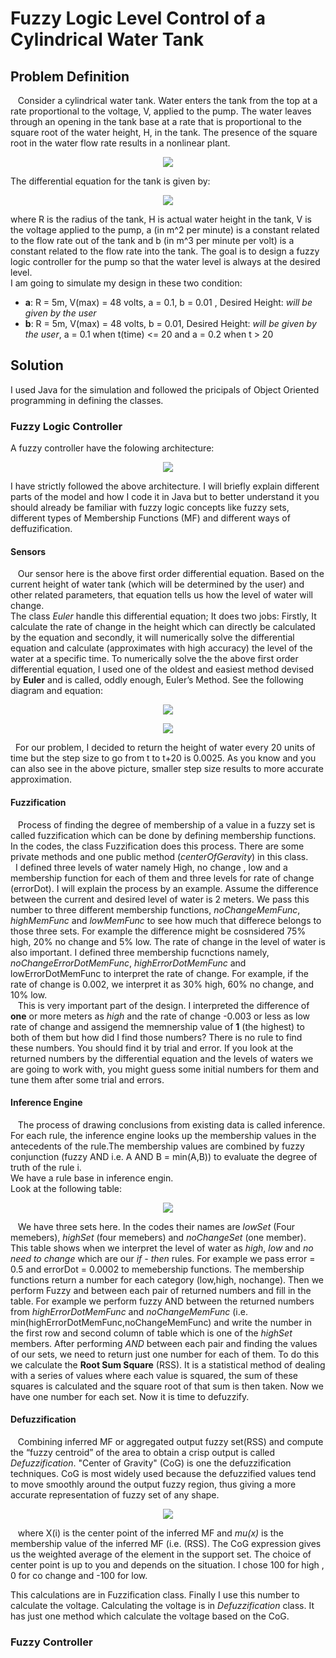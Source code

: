 # Fuzzy Logic Level Control of a Cylindrical Water Tank
## Problem Definition

&nbsp;&nbsp; Consider a cylindrical water tank. Water enters the tank from the top at a rate proportional to the voltage, V, applied to the pump. The water leaves through an opening in the tank base at a rate that is proportional to the square root of the water height, H, in the tank. The presence of the square root in the water flow rate results in a nonlinear plant.<br/>

<p align="center"><img src = "images/WaterTank.jpg"><br/>
 
 The differential equation for the tank is given by: <br/>
 <p align="center"><img src = "images/DifferentialEqu.jpg"><br/>
   
 where R is the radius of the tank, H is actual water height in the tank, V is the voltage applied to the pump, a (in m^2 per minute) is a constant related to the flow rate out of the tank and b (in m^3 per minute per volt) is a constant related to the flow rate into the tank. The goal is to design a fuzzy logic controller for the pump so that the water level is always at the desired level.<br/>
I am going to simulate my design in these two condition:<br/>
 - **a**: R = 5m, V(max) = 48 volts, a = 0.1, b = 0.01 , Desired Height: *will be given by the user*
 - **b**: R = 5m, V(max) = 48 volts, b = 0.01, Desired Height: *will be given by the user*, a = 0.1 when t(time) <= 20 and a = 0.2 when t > 20<br/>
## Solution
   I used Java for the simulation and followed the pricipals of Object Oriented programming in defining the classes. <br/>
### Fuzzy Logic Controller 
   A fuzzy controller have the folowing architecture:<br/>
<p align="center"><img src = "images/FuzzyModel.jpg"><br/>  
  
I have strictly followed the above architecture. I will briefly explain different parts of the model and how I code it in Java but to better understand it you should already be familiar with fuzzy logic concepts like  fuzzy sets, different types of Membership Functions (MF) and different ways of deffuzification.<br/>
  #### Sensors
 &nbsp;&nbsp; Our sensor here is the above first order differential equation. Based on the current height of water tank (which will be determined by the user) and other related parameters, that equation tells us how the level of water will change.<br/>
  The class *Euler* handle this differential equation; It does two jobs: Firstly, It calculate the rate of change in the height which can directly be calculated by the equation and secondly, it will numerically solve the differential equation and calculate (approximates with high accuracy) the level of the water at a specific time. To numerically solve the the above first order  differential equation, I used one of the oldest and easiest method devised by **Euler** and is called, oddly enough, Euler’s Method. See the following diagram and equation:<br/>
<p align="center"><img src = "images/dif.jpg"><br/>
<p align="center"><img src = "images/Euler.jpg"><br/>
 
&nbsp;&nbsp;For our problem, I decided to return the height of water every 20 units of time but the step size to go from t to t+20 is 0.0025. As you know and you can also see in the above picture, smaller step size results to more accurate approximation.

 #### Fuzzification
  &nbsp;&nbsp; Process of finding the degree of membership of a value in a fuzzy set is called fuzzification which can be done by defining membership functions.<br/>
 In the codes, the class Fuzzification does this process. There are some private methods and one public method (*centerOfGeravity*) in this class. <br/>
 &nbsp;&nbsp;I defined three levels of water namely High, no change , low and a membership function for each of them and three levels for rate of change (errorDot).
 I will explain the process by an example. Assume the difference between the current and desired level of water is 2 meters. We pass this number to three different membership functions, *noChangeMemFunc*, *highMemFunc* and *lowMemFunc* to see how much that differece belongs to those three sets. For example the difference might be cosnsidered 75% high, 20% no change and 5% low. The rate of change in the level of water is also important. I defined three membership fucnctions namely, *noChangeErrorDotMemFunc*, *highErrorDotMemFunc* and lowErrorDotMemFunc to interpret the rate of change. For example, if the rate of change is 0.002, we interpret it as 30% high, 60% no change, and 10% low. <br/>
 &nbsp;&nbsp; This is very important part of the design. I interpreted the difference of **one** or more meters as *high* and the rate of change -0.003 or less as low rate of change and assigend the memnership value of **1** (the highest) to both of them but how did I find those numbers? There is no rule to find these numbers. You should find it by trial and error. If you look at the returned numbers by the differential equation and the levels of waters we are going to work with, you might guess some initial numbers for them and tune them after some trial and errors.
 #### Inference Engine
&nbsp;&nbsp; The process of drawing conclusions from existing data is called inference. For each rule, the inference engine looks up the membership values in the antecedents of the rule.The membership values are combined by fuzzy conjunction  (fuzzy AND i.e. A AND B = min(A,B)) to evaluate the degree of truth of the rule i. <br/>
We have a rule base in inference engin.<br/>
Look at the following table:
<p align="center"><img src = "images/FuzzyRullMatrix.jpg"><br/>
 
 &nbsp;&nbsp; We have three sets here. In the codes their names are *lowSet* (Four memebers), *highSet* (four memebers) and *noChangeSet* (one member). This table shows when we interpret the level of water as *high*, *low* and *no need to change* which are our *if - then* rules. For example we pass error = 0.5 and errorDot = 0.0002 to memebership functions. The membership functions return a number for each category (low,high, nochange). Then we perform Fuzzy and between each pair of returned numbers and fill in the table. For example we perform fuzzy AND between the returned numbers from *highErrorDotMemFunc* and *noChangeMemFunc* (i.e. min(highErrorDotMemFunc,noChangeMemFunc) and write the number in the first row and second column of table which is one of the *highSet* members. After performing *AND* between each pair and finding the values of our sets, we need to return just one number for each of them. To do this we calculate the **Root Sum Square** (RSS). It is a statistical method of dealing with a series of values where each value is squared, the sum of these squares is calculated and the square root of that sum is then taken. Now we have one number for each set. Now it is time to defuzzify.
 #### Defuzzification
 &nbsp;&nbsp; Combining inferred MF or aggregated output fuzzy set(RSS) and compute the “fuzzy centroid” of the area to obtain a crisp output is called *Defuzzification*. "Center of Gravity" (CoG) is one the defuzzification techniques. CoG is most widely used because the defuzzified values tend to move smoothly around the output fuzzy region, thus giving a more accurate representation of fuzzy set of any shape.<br/>
<p align="center"><img src = "images/CoG.jpg"><br/> 

 
 &nbsp;&nbsp; where X(i) is the center point of the inferred MF and *mu(x)* is the membership value of the inferred MF (i.e. (RSS). The CoG expression gives us the weighted average of the element in the support set. The choice of  center point is up to you and depends on the situation. I chose 100 for high , 0 for co change and -100 for low.<br/>
 
 This calculations are in Fuzzification class. Finally I use this number to calculate the voltage. Calculating the voltage is in *Defuzzification* class. It has just one method which calculate the voltage based on the CoG.<br/>
 
 ### Fuzzy Controller
 





 
 
 
   
 
  
